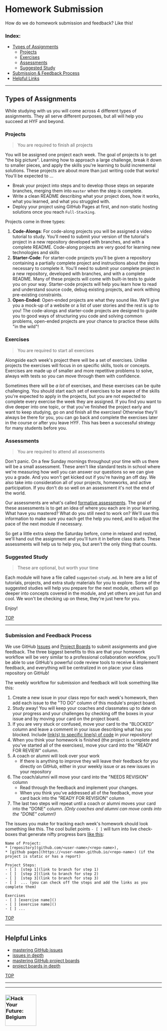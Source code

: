 # Homework Submission

How do we do homework submission and feedback?  Like this!

### Index:
* [Types of Assignments](#types-of-assignments)
    * [Projects](#projects)
    * [Exercises](#exercises)
    * [Assessments](#assessments)
    * [Suggested Study](#suggested-study)
* [Submission & Feedback Process](#submission-and-feedback-process)
* [Helpful Links](#helpful-links)



---

## Types of Assignments

While studying with us you will come across 4 different types of assignments. They all serve different purposes, but all will help you succeed at HYF and beyond.

### Projects

> You are required to finish all projects

You will be assigned one project each week. The goal of projects is to get "the big picture". Learning how to approach a large challenge, break it down to smaller pieces, and apply the skills you're learning to build incremental solutions. These projects are about more than just writing code that works!  You'll be expected to ...
* Break your project into steps and to develop those steps on separate branches, merging them into `master` when the step is complete.
* Write a clean README describing what your project does, how it works, what you learned, and what you struggled with.
* Deploy your project using GitHub Pages at first, and non-static hosting solutions once you reach `Full-Stacking`.

Projects come in three types:
1. __Code-Alongs__: For code-along projects you will be assigned a video tutorial to study. You'll need to submit your version of the tutorial's project in a new repository developed with branches, and with a complete README.  Code-along projects are very good for learning new technologies and skills
1. __Starter-Code__: For starter-code projects you'll be given a repository containing a partially complete project and instructions about the steps necessary to complete it.  You'll need to submit your complete project in a new repository, developed with branches, and with a complete README.  Many of these projects will come with built-in tests to guide you on your way.  Starter-code projects will help you learn how to read and understand source code, debug existing projects, and work withing pre-existing constraints.
1. __Open-Ended__: Open-ended projects are what they sound like.  We'll give you a mock-up of a website or a list of user stories and the rest is up to you!  The code-alongs and starter-code projects are designed to guide you to good ways of structuring you code and solving common problems, open-ended projects are your chance to practice these skills "in the wild"!

### Exercises

> You are required to start all exercises

Alongside each week's project there will be a set of exercises.  Unlike projects the exercises will focus in on specific skills, tools or concepts.  Exercises are made up of smaller and more repetitive problems to solve, always with tests so you can move through them with confidence.

Sometimes there will be _a lot_ of exercises, and these exercises can be quite challenging.  You should start each set of exercises to be aware of the skills you're expected to apply in the projects, but you are not expected to complete every exercise the week they are assigned.  If you find you want to dive deeper into one topic, or that you've finished the project early and want to keep studying, go on and finish all the exercises!  Otherwise they'll always be there for you, you can go back and complete the exercises later in the course or after you leave HYF. This has been a successful strategy for many students before you.

### Assessments

> You are required to attend all assessments

Don't panic.  On a few Sunday mornings throughout your time with us there will be a small assessment.  These aren't like standard tests in school where we're measuring how well you can answer our questions so we can give you a grade.  And you won't get kicked out if you're having an off day.  We also take into consideration all of your projects, homeworks, and active participation.  If you don't do so well on an assessment it's not the end of the world.

Our assessments are what's called [formative assessments](https://www.scholastic.com/teachers/articles/teaching-content/what-are-formative-assessments-and-why-should-we-use-them/).  The goal of these assessments is to get an idea of where you each are in your learning.  What have you mastered? What do you still need to work on?  We'll use this information to make sure you each get the help you need, and to adjust the pace of the next module if necessary.

So get a little extra sleep the Saturday before, come in relaxed and rested, we'll hand out the assignment and you'll turn it in before class starts. These assessments will help us to help you, but aren't the only thing that counts.

### Suggested Study

> These are optional, but worth your time

Each module will have a file called `suggested-study.md`.  In here are a list of tutorials, projects, and extra study materials for you to explore.  Some of the suggested studies will help you prepare for the next module, others will go deeper into concepts covered in the module, and yet others are just fun and cool.  We won't be checking up on these, they're just here for you.

Enjoy!

[TOP](#homework-submission)

---


### Submission and Feedback Process

We use GitHub [Issues](https://help.github.com/en/github/managing-your-work-on-github/about-issues) and  [Project Boards](https://codeburst.io/an-introduction-to-github-project-boards-2944e6ffbf3c) to submit assignments and give feedback.  The three biggest benefits to this are that your homework workflow will be very similar to a professional collaboration workflow, you'll be able to use GitHub's powerful code review tools to receive & implement feedback, and everything will be centralized in on place: your class repository on GitHub!


The weekly workflow for submission and feedback will look something like this:

1. Create a new issue in your class repo for each week's homework, then add each issue to the "TO DO" column of this module's project board.
1. Study away! You will keep your coaches and classmates up to date on your progress and your challenges by checking off the boxes in your issue and by moving your card on the project board.
1. If you are very stuck or confused, move your card to the "BLOCKED" column and leave a comment in your issue describing what has you blocked. Include [link(s) to specific line(s) of code](https://help.github.com/en/github/managing-your-work-on-github/creating-a-permanent-link-to-a-code-snippet) in your repository!
1. When you think your homework is finished (the project is complete and you've started all of the exercises), move your card into the "READY FOR REVIEW" column.
1. A coach or alumni will look over your work
    * If there is anything to improve they will leave their feedback for you directly on GitHub, either in your weekly issue or as new issues in your repository
1. The coach/alumni will move your card into the "NEEDS REVISION" column
    * Read through the feedback and implement your changes.
    * When you think you've addressed all of the feedback, move your card back into the "READY FOR REVISION" column
1. The last two steps will repeat until a coach or alumni moves your card into the "DONE" column.  _(Only coaches and alumni can move cards into the "DONE" column!)_


The issues you make for tracking each week's homework should look something like this.  The cool bullet points `- [ ]` will turn into live check-boxes that generate nifty progress bars [like this](https://github.com/HackYourFutureBelgium/class-6/projects/1):

```
Name of Project:
* [repository](github.com/<user-name>/<repo-name>),
* [github pages](https://<user-name>.github.io/<repo-name>) (if the project is static or has a report)

Project Steps:
- [ ]  [step 1](link to branch for step 1)
- [ ]  [step 2](link to branch for step 2)
- [ ]  [step 3](link to branch for step 3)
- [ ]  ... (you can check off the steps and add the links as you complete them)

Exercises
- [ ] [exercise name]()
- [ ] [exercise name]()
- [ ] ...

```

[TOP](#homework-submission)

---


## Helpful Links

* [mastering GitHub issues](https://guides.github.com/features/issues/)
* [issues in depth](https://help.github.com/en/github/managing-your-work-on-github/managing-your-work-with-issues)
* [mastering GitHub project boards](https://help.github.com/en/github/managing-your-work-on-github/about-project-boards)
* [project boards in depth](https://help.github.com/en/github/managing-your-work-on-github/tracking-the-progress-of-your-work-with-project-boards)

[TOP](#homework-submission)

---
---
### <a href="https://hackyourfuture.be" target="_blank"><img src="https://user-images.githubusercontent.com/18554853/63941625-4c7c3d00-ca6c-11e9-9a76-8d5e3632fe70.jpg" width="100" height="100" alt="Hack Your Future: Belgium"></a>
